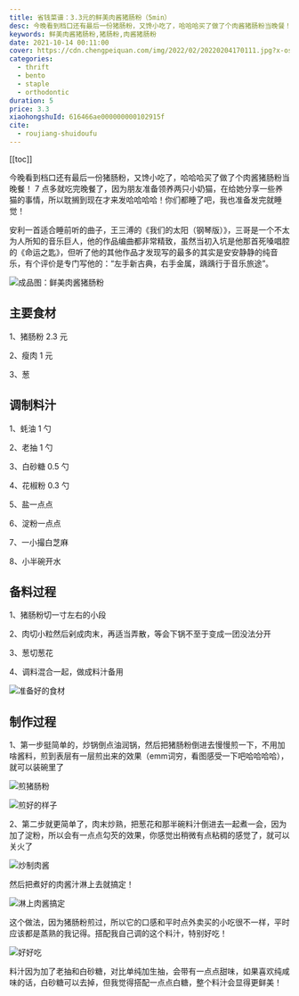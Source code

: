 ```yaml
---
title: 省钱菜谱：3.3元的鲜美肉酱猪肠粉（5min）
desc: 今晚看到档口还有最后一份猪肠粉，又馋小吃了，哈哈哈买了做了个肉酱猪肠粉当晚餐！7点多就吃完晚餐了，因为朋友准备领养两只小奶猫，在给她分享一些养猫的事情，所以耽搁到现在才来发哈哈哈哈！你们都睡了吧，我也准备发完就睡觉！
keywords: 鲜美肉酱猪肠粉,猪肠粉,肉酱猪肠粉
date: 2021-10-14 00:11:00
cover: https://cdn.chengpeiquan.com/img/2022/02/20220204170111.jpg?x-oss-process=image/interlace,1
categories:
  - thrift
  - bento
  - staple
  - orthodontic
duration: 5
price: 3.3
xiaohongshuId: 616466ae000000000102915f
cite:
  - roujiang-shuidoufu
---
```


[[toc]]

今晚看到档口还有最后一份猪肠粉，又馋小吃了，哈哈哈买了做了个肉酱猪肠粉当晚餐！ 7 点多就吃完晚餐了，因为朋友准备领养两只小奶猫，在给她分享一些养猫的事情，所以耽搁到现在才来发哈哈哈哈！你们都睡了吧，我也准备发完就睡觉！

安利一首适合睡前听的曲子，王三溥的《我们的太阳（钢琴版）》，三哥是一个不太为人所知的音乐巨人，他的作品编曲都非常精致，虽然当初入坑是他那首死嗓唱腔的《命运之匙》，但听了他的其他作品才发现写的最多的其实是安安静静的纯音乐，有个评价是专门写他的：“左手新古典，右手金属，踽踽行于音乐旅途”。

![成品图：鲜美肉酱猪肠粉](https://cdn.chengpeiquan.com/img/2022/02/20220204170127.jpg?x-oss-process=image/interlace,1)

## 主要食材

1、猪肠粉 2.3 元

2、瘦肉 1 元

3、葱

## 调制料汁

1、蚝油 1 勺

2、老抽 1 勺

3、白砂糖 0.5 勺

4、花椒粉 0.3 勺

5、盐一点点

6、淀粉一点点

7、一小撮白芝麻

8、小半碗开水

## 备料过程

1、猪肠粉切一寸左右的小段

2、肉切小粒然后剁成肉末，再适当弄散，等会下锅不至于变成一团没法分开

3、葱切葱花

4、调料混合一起，做成料汁备用

![准备好的食材](https://cdn.chengpeiquan.com/img/2022/02/20220204170123.jpg?x-oss-process=image/interlace,1)

## 制作过程

1、第一步挺简单的，炒锅倒点油润锅，然后把猪肠粉倒进去慢慢煎一下，不用加啥酱料，煎到表层有一层煎出来的效果（emm词穷，看图感受一下吧哈哈哈哈），就可以装碗里了

![煎猪肠粉](https://cdn.chengpeiquan.com/img/2022/02/20220204170124.jpg?x-oss-process=image/interlace,1)

![煎好的样子](https://cdn.chengpeiquan.com/img/2022/02/20220204170125.jpg?x-oss-process=image/interlace,1)

2、第二步就更简单了，肉末炒熟，把葱花和那半碗料汁倒进去一起煮一会，因为加了淀粉，所以会有一点点勾芡的效果，你感觉出稍微有点粘稠的感觉了，就可以关火了

![炒制肉酱](https://cdn.chengpeiquan.com/img/2022/02/20220204170126.jpg?x-oss-process=image/interlace,1)

然后把煮好的肉酱汁淋上去就搞定！

![淋上肉酱搞定](https://cdn.chengpeiquan.com/img/2022/02/20220204170128.jpg?x-oss-process=image/interlace,1)

这个做法，因为猪肠粉煎过，所以它的口感和平时点外卖买的小吃很不一样，平时应该都是蒸熟的我记得。搭配我自己调的这个料汁，特别好吃！

![好好吃](https://cdn.chengpeiquan.com/img/2022/02/20220204170129.jpg?x-oss-process=image/interlace,1)

料汁因为加了老抽和白砂糖，对比单纯加生抽，会带有一点点甜味，如果喜欢纯咸味的话，白砂糖可以去掉，但我觉得搭配一点点白糖，整个料汁会显得更鲜美！
